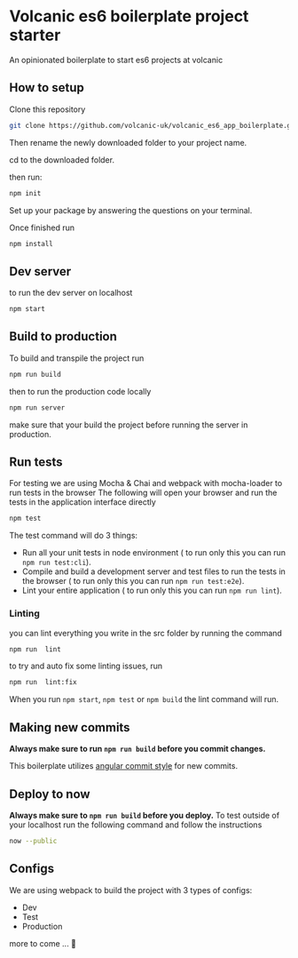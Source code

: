 # Volcanic es6 boilerplate project starter
An opinionated boilerplate to start es6 projects at volcanic

## How to setup

Clone this repository
```bash
git clone https://github.com/volcanic-uk/volcanic_es6_app_boilerplate.git
```
Then rename the newly downloaded folder to your project name.

cd to the downloaded folder.

then run:
```bash
npm init
```
Set up your package by answering the questions on your terminal.

Once finished run
```bash
npm install
```

## Dev server 
to run the dev server on localhost
```bash
npm start
```

## Build to production
To build and transpile the project run
```bash
npm run build
```
then to run the production code locally 
```bash
npm run server
```
make sure that your build the project before running the server in production.

## Run tests
For testing we are using Mocha & Chai and webpack with mocha-loader to run tests in the browser
The following will open your browser and run the tests in the application interface directly 
```bash
npm test
```

The test command will do 3 things: 

- Run all your unit tests in node environment ( to run only this you can run `npm run test:cli`).
- Compile and build a development server and test files to run the tests in the browser ( to run only this you can run `npm run test:e2e`).
- Lint your entire application ( to run only this you can run `npm run lint`).

### Linting

you can lint everything you write in the src folder by running the command 
```bash
npm run  lint
```
to try and auto fix some linting issues, run 
```bash
npm run  lint:fix
```

When you run `npm start`, `npm test` or `npm build` the lint command will run.

## Making new commits
**Always make sure to run `npm run build` before you commit changes.**

This boilerplate utilizes [angular commit style](https://gist.github.com/stephenparish/9941e89d80e2bc58a153#format-of-the-commit-message) for new commits.

## Deploy to now

**Always make sure to `npm run build` before you deploy.**
 To test outside of your localhost run the following command and follow the instructions
```bash
now --public
```
## Configs 
We are using webpack to build the project with 3 types of configs:
- Dev
- Test
- Production

more to come ... 👻